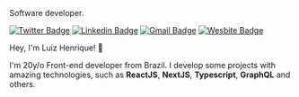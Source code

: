 Software developer.

[![Twitter Badge](https://img.shields.io/badge/Twitter-1DA1F2?style=for-the-badge&logo=twitter&logoColor=white)](https://twitter.com/lui7henrique)
[![Linkedin Badge](https://img.shields.io/badge/LinkedIn-0077B5?style=for-the-badge&logo=linkedin&logoColor=white)](https://www.linkedin.com/in/luiz-henrique7/)
[![Gmail Badge](https://img.shields.io/badge/Gmail-D14836?style=for-the-badge&logo=gmail&logoColor=white)](mailto:7henrique18@gmail.com)
[![Wesbite Badge](https://img.shields.io/badge/website-000000?style=for-the-badge&logo=About.me&logoColor=white)](https://lui7henrique.com/)

Hey, I'm Luiz Henrique! 👋

I'm 20y/o Front-end developer from Brazil. I develop some projects with amazing technologies, such as **ReactJS**, **NextJS**, **Typescript**, **GraphQL** and others.
